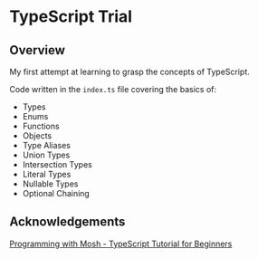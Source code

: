 # TypeScript Trial

## Overview

My first attempt at learning to grasp the concepts of TypeScript. 

Code written in the `index.ts` file covering the basics of:

- Types
- Enums
- Functions
- Objects 
- Type Aliases 
- Union Types
- Intersection Types
- Literal Types
- Nullable Types
- Optional Chaining

## Acknowledgements  

[Programming with Mosh - TypeScript Tutorial for Beginners](https://www.youtube.com/watch?v=d56mG7DezGs)